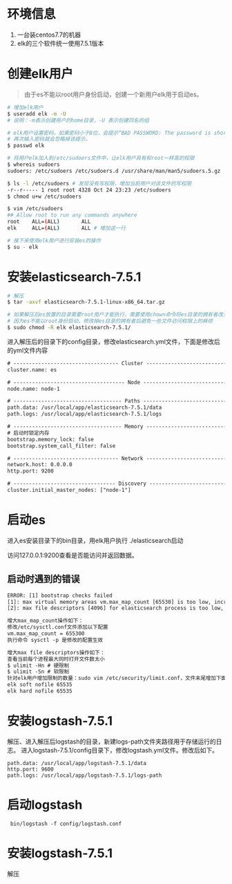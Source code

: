 # 环境信息
1. 一台装centos7.7的机器
2. elk的三个软件统一使用7.5.1版本

# 创建elk用户
> 由于es不能以root用户身份启动，创建一个新用户elk用于启动es。

```bash
# 增加elk用户
$ useradd elk -m -U
# 说明：-m表示创建用户的home目录，-U 表示创建同名的组

# elk用户设置密码，如果密码小于8位，会提示“BAD PASSWORD: The password is shorter than 8 characters”
# 再次输入密码就会忽略掉该提示。
$ passwd elk

# 将用户elk加入到/etc/sudoers文件中，让elk用户具有和root一样高的权限
$ whereis sudoers
sudoers: /etc/sudoers /etc/sudoers.d /usr/share/man/man5/sudoers.5.gz

$ ls -l /etc/sudoers # 发现没有写权限，增加当前用户对该文件的写权限
-r--r----- 1 root root 4328 Oct 24 23:23 /etc/sudoers
$ chmod u+w /etc/sudoers

$ vim /etc/sudoers
## Allow root to run any commands anywhere 
root    ALL=(ALL)       ALL
elk     ALL=(ALL)       ALL # 增加这一行

# 接下来使用elk用户进行安装es的操作
$ su - elk 
```

# 安装elasticsearch-7.5.1
```bash
# 解压
$ tar -axvf elasticsearch-7.5.1-linux-x86_64.tar.gz 

# 如果解压后es放置的目录需要root用户才能执行，需要使用chown命令将es目录的拥有者改为elk
# 因为es不能以root身份启动，修改掉es目录的拥有者后避免一些文件访问权限上的麻烦
$ sudo chmod -R elk elasticsearch-7.5.1/
```


进入解压后的目录下的config目录，修改elasticsearch.yml文件，下面是修改后的yml文件内容
```txt
# ---------------------------------- Cluster -----------------------------------
cluster.name: es

# ------------------------------------ Node ------------------------------------
node.name: node-1

# ----------------------------------- Paths ------------------------------------
path.data: /usr/local/app/elasticsearch-7.5.1/data
path.logs: /usr/local/app/elasticsearch-7.5.1/logs

# ----------------------------------- Memory -----------------------------------
# 启动时锁定内存
bootstrap.memory_lock: false
bootstrap.system_call_filter: false

# ---------------------------------- Network -----------------------------------
network.host: 0.0.0.0
http.port: 9200

# --------------------------------- Discovery ----------------------------------
cluster.initial_master_nodes: ["node-1"]
```

# 启动es
进入es安装目录下的bin目录，用elk用户执行 ./elasticsearch启动

访问127.0.0.1:9200查看是否能访问并返回数据。


## 启动时遇到的错误
```txt
ERROR: [1] bootstrap checks failed
[1]: max virtual memory areas vm.max_map_count [65530] is too low, increase to at least [262144]
[2]: max file descriptors [4096] for elasticsearch process is too low, increase to at least [65535]

增大max_map_count操作如下：
修改/etc/sysctl.conf文件添加以下配置
vm.max_map_count = 655300
执行命令 sysctl -p 是修改的配置生效

增大max file descriptors操作如下：
查看当前每个进程最大同时打开文件数太小
$ ulimit -Hn # 硬限制
$ ulimit -Sn # 软限制
针对elk用户增加限制的数量：sudo vim /etc/security/limit.conf，文件末尾增加下面内容
elk soft nofile 65535
elk hard nofile 65535
```

# 安装logstash-7.5.1
解压、进入解压后logstash的目录，新建logs-path文件夹路径用于存储运行的日志。
进入logstash-7.5.1/config目录下，修改logstash.yml文件。修改后如下。
```
path.data: /usr/local/app/logstash-7.5.1/data
http.port: 9600
path.logs: /usr/local/app/logstash-7.5.1/logs-path
```

# 启动logstash
```
 bin/logstash -f config/logstash.conf
```

# 安装logstash-7.5.1
解压






